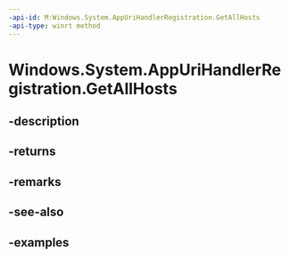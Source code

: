 ```yaml
---
-api-id: M:Windows.System.AppUriHandlerRegistration.GetAllHosts
-api-type: winrt method
---
```


# Windows.System.AppUriHandlerRegistration.GetAllHosts

<!--
public System.Collections.Generic.IList<Windows.System.AppUriHandlerHost> GetAllHosts ();
-->


## -description

## -returns

## -remarks

## -see-also

## -examples


